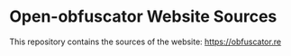 # Open-obfuscator Website Sources

This repository contains the sources of the website: https://obfuscator.re
